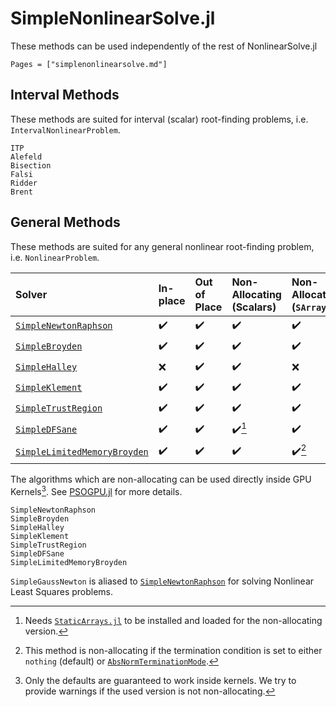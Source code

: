 # SimpleNonlinearSolve.jl

These methods can be used independently of the rest of NonlinearSolve.jl

```@index
Pages = ["simplenonlinearsolve.md"]
```

## Interval Methods

These methods are suited for interval (scalar) root-finding problems,
i.e. `IntervalNonlinearProblem`.

```@docs
ITP
Alefeld
Bisection
Falsi
Ridder
Brent
```

## General Methods

These methods are suited for any general nonlinear root-finding problem, i.e.
`NonlinearProblem`.

| Solver                               | In-place | Out of Place | Non-Allocating (Scalars) | Non-Allocating (`SArray`) |
|:------------------------------------ |:-------- |:------------ |:------------------------ |:------------------------- |
| [`SimpleNewtonRaphson`](@ref)        | ✔️       | ✔️           | ✔️                       | ✔️                        |
| [`SimpleBroyden`](@ref)              | ✔️       | ✔️           | ✔️                       | ✔️                        |
| [`SimpleHalley`](@ref)               | ❌       | ✔️           | ✔️                       | ❌                         |
| [`SimpleKlement`](@ref)              | ✔️       | ✔️           | ✔️                       | ✔️                        |
| [`SimpleTrustRegion`](@ref)          | ✔️       | ✔️           | ✔️                       | ✔️                        |
| [`SimpleDFSane`](@ref)               | ✔️       | ✔️           | ✔️[^1]                   | ✔️                        |
| [`SimpleLimitedMemoryBroyden`](@ref) | ✔️       | ✔️           | ✔️                       | ✔️[^2]                    |

The algorithms which are non-allocating can be used directly inside GPU Kernels[^3].
See [PSOGPU.jl](https://github.com/SciML/PSOGPU.jl) for more details.

```@docs
SimpleNewtonRaphson
SimpleBroyden
SimpleHalley
SimpleKlement
SimpleTrustRegion
SimpleDFSane
SimpleLimitedMemoryBroyden
```

`SimpleGaussNewton` is aliased to [`SimpleNewtonRaphson`](@ref) for solving Nonlinear Least
Squares problems.

[^1]: Needs [`StaticArrays.jl`](https://github.com/JuliaArrays/StaticArrays.jl) to be
    installed and loaded for the non-allocating version.
[^2]: This method is non-allocating if the termination condition is set to either `nothing`
    (default) or [`AbsNormTerminationMode`](@ref).
[^3]: Only the defaults are guaranteed to work inside kernels. We try to provide warnings
    if the used version is not non-allocating.

